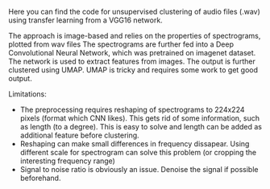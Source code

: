 Here you can find the code for unsupervised clustering of audio files (.wav) using transfer learning from a VGG16 network.

The approach is image-based and relies on the properties of spectrograms, plotted from wav files
The spectrograms are further fed into a Deep Convolutional Neural Network, which was pretrained on imagenet dataset.
The network is used to extract features from images. The output is further clustered using UMAP.
UMAP is tricky and requires some work to get good output.

Limitations:
* The preprocessing requires reshaping of spectrograms to 224x224 pixels (format which CNN likes). This gets rid of some information, such as length (to a degree).
  This is easy to solve and length can be added as additional feature before clustering.
* Reshaping can make small differences in frequency dissapear. Using different scale for spectrogram can solve this problem (or cropping the interesting frequency range)
* Signal to noise ratio is obviously an issue. Denoise the signal if possible beforehand.
  
